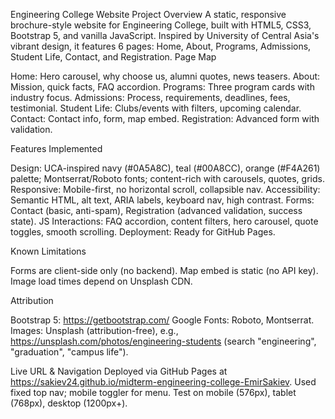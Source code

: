 Engineering College Website
Project Overview
A static, responsive brochure-style website for Engineering College, built with HTML5, CSS3, Bootstrap 5, and vanilla JavaScript. Inspired by University of Central Asia's vibrant design, it features 6 pages: Home, About, Programs, Admissions, Student Life, Contact, and Registration.
Page Map

Home: Hero carousel, why choose us, alumni quotes, news teasers.
About: Mission, quick facts, FAQ accordion.
Programs: Three program cards with industry focus.
Admissions: Process, requirements, deadlines, fees, testimonial.
Student Life: Clubs/events with filters, upcoming calendar.
Contact: Contact info, form, map embed.
Registration: Advanced form with validation.

Features Implemented

Design: UCA-inspired navy (#0A5A8C), teal (#00A8CC), orange (#F4A261) palette; Montserrat/Roboto fonts; content-rich with carousels, quotes, grids.
Responsive: Mobile-first, no horizontal scroll, collapsible nav.
Accessibility: Semantic HTML, alt text, ARIA labels, keyboard nav, high contrast.
Forms: Contact (basic, anti-spam), Registration (advanced validation, success state).
JS Interactions: FAQ accordion, content filters, hero carousel, quote toggles, smooth scrolling.
Deployment: Ready for GitHub Pages.

Known Limitations

Forms are client-side only (no backend).
Map embed is static (no API key).
Image load times depend on Unsplash CDN.

Attribution

Bootstrap 5: https://getbootstrap.com/
Google Fonts: Roboto, Montserrat.
Images: Unsplash (attribution-free), e.g., https://unsplash.com/photos/engineering-students (search "engineering", "graduation", "campus life").

Live URL & Navigation
Deployed via GitHub Pages at https://sakiev24.github.io/midterm-engineering-college-EmirSakiev. Used fixed top nav; mobile toggler for menu. Test on mobile (576px), tablet (768px), desktop (1200px+).


